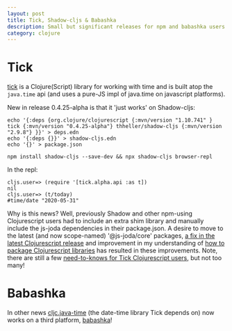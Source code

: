 ```yaml
---
layout: post
title: Tick, Shadow-cljs & Babashka
description: Small but significant releases for npm and babashka users
category: clojure 
---
```


# Tick

[tick](https://github.com/juxt/tick) is a Clojure(Script) library for working with time and is built atop the `java.time` api (and uses a pure-JS impl of java.time on javascript platforms).

New in release 0.4.25-alpha is that it 'just works' on Shadow-cljs:

```
echo '{:deps {org.clojure/clojurescript {:mvn/version "1.10.741" } tick {:mvn/version "0.4.25-alpha"} thheller/shadow-cljs {:mvn/version "2.9.8"} }}' > deps.edn
echo '{:deps {}}' > shadow-cljs.edn
echo '{}' > package.json

npm install shadow-cljs --save-dev && npx shadow-cljs browser-repl
```

In the repl:

```
cljs.user=> (require '[tick.alpha.api :as t])
nil
cljs.user=> (t/today)
#time/date "2020-05-31"

```

Why is this news? Well, previously Shadow and other npm-using Clojurescript users had to include an extra shim library and manually include the js-joda dependencies in their package.json. A desire to move to the latest (and now scope-named) '@js-joda/core' packages, [a fix in the latest Clojurescript release](https://clojure.atlassian.net/browse/CLJS-3138) and improvement in my understanding of [how to package Clojurescript libraries](http://widdindustries.com/cljs-npm-libraries/) has resulted in these improvements. Note, there are still a few [need-to-knows for Tick Clojurescript users](https://juxt.pro/tick/docs/index.html#_clojurescript), but not too many!

# Babashka

In other news [cljc.java-time](https://github.com/henryw374/cljc.java-time) (the date-time library Tick depends on) now works on a third platform, [babashka](https://github.com/borkdude/babashka/)!
